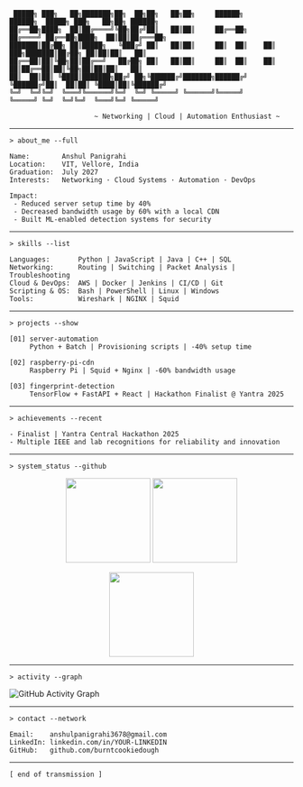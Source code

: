 <!-- ASCII Banner -->
```text
 █████╗ ███╗   ██╗███████╗██╗  ██╗██╗   ██╗██╗     ██████╗      ██████╗  █████╗ ███╗   ██╗██╗ ██████╗ 
██╔══██╗████╗  ██║██╔════╝╚██╗██╔╝██║   ██║██║     ██╔══██╗    ██╔════╝ ██╔══██╗████╗  ██║██║██╔═══██╗
███████║██╔██╗ ██║█████╗   ╚███╔╝ ██║   ██║██║     ██║  ██║    ██║  ███╗███████║██╔██╗ ██║██║██║   ██║
██╔══██║██║╚██╗██║██╔══╝   ██╔██╗ ██║   ██║██║     ██║  ██║    ██║   ██║██╔══██║██║╚██╗██║██║██║   ██║
██║  ██║██║ ╚████║███████╗██╔╝ ██╗╚██████╔╝███████╗██████╔╝    ╚██████╔╝██║  ██║██║ ╚████║██║╚██████╔╝
╚═╝  ╚═╝╚═╝  ╚═══╝╚══════╝╚═╝  ╚═╝ ╚═════╝ ╚══════╝╚═════╝      ╚═════╝ ╚═╝  ╚═╝╚═╝  ╚═══╝╚═╝ ╚═════╝ 

                     ~ Networking | Cloud | Automation Enthusiast ~
```

---

```text
> about_me --full
```
```text
Name:        Anshul Panigrahi
Location:    VIT, Vellore, India
Graduation:  July 2027
Interests:   Networking · Cloud Systems · Automation · DevOps

Impact:
 - Reduced server setup time by 40%
 - Decreased bandwidth usage by 60% with a local CDN
 - Built ML-enabled detection systems for security
```

---

```text
> skills --list
```
```text
Languages:       Python | JavaScript | Java | C++ | SQL
Networking:      Routing | Switching | Packet Analysis | Troubleshooting
Cloud & DevOps:  AWS | Docker | Jenkins | CI/CD | Git
Scripting & OS:  Bash | PowerShell | Linux | Windows
Tools:           Wireshark | NGINX | Squid
```

---

```text
> projects --show
```
```text
[01] server-automation
     Python + Batch | Provisioning scripts | -40% setup time

[02] raspberry-pi-cdn
     Raspberry Pi | Squid + Nginx | -60% bandwidth usage

[03] fingerprint-detection
     TensorFlow + FastAPI + React | Hackathon Finalist @ Yantra 2025
```

---

```text
> achievements --recent
```
```text
- Finalist | Yantra Central Hackathon 2025
- Multiple IEEE and lab recognitions for reliability and innovation
```

---

```text
> system_status --github
```
<p align="center">
  <img src="https://github-readme-stats.vercel.app/api?username=burntcookiedough&show_icons=true&theme=radical" height="150" />
  <img src="https://github-readme-stats.vercel.app/api/top-langs/?username=burntcookiedough&layout=compact&theme=radical" height="150" />
</p>

<p align="center">
  <img src="https://github-readme-streak-stats.herokuapp.com?user=burntcookiedough&theme=radical" height="150" />
</p>

---

```text
> activity --graph
```
![GitHub Activity Graph](https://github-readme-activity-graph.vercel.app/graph?username=burntcookiedough&bg_color=0d1117&color=58a6ff&line=00ffcc&point=ffffff&area=true&hide_border=true)

---

```text
> contact --network
```
```text
Email:    anshulpanigrahi3678@gmail.com
LinkedIn: linkedin.com/in/YOUR-LINKEDIN
GitHub:   github.com/burntcookiedough
```

---

```text
[ end of transmission ]
```
